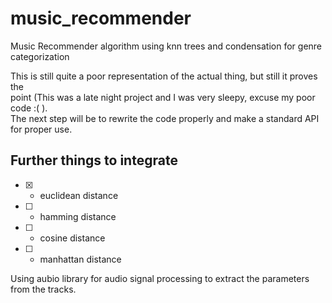 # music_recommender
Music Recommender algorithm using knn trees and condensation for genre categorization

This is still quite a poor representation of the actual thing, but still it proves the\
point (This was a late night project and I was very sleepy, excuse my poor code :( ).\
The next step will be to rewrite the code properly and make a standard API for proper use.

## Further things to integrate
- [x] - euclidean distance
- [ ] - hamming distance
- [ ] - cosine distance
- [ ] - manhattan distance

Using aubio library for audio signal processing to extract the parameters from the tracks.
